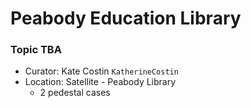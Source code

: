 # Peabody Education Library
### Topic TBA

* Curator: Kate Costin `KatherineCostin`
* Location: Satellite - Peabody Library
  * 2 pedestal cases
